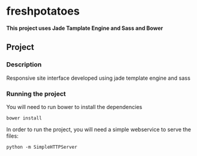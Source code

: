 # freshpotatoes

**This project uses Jade Tamplate Engine and Sass and Bower**

## Project

### Description
Responsive site interface developed using jade template engine and sass

### Running the project

You will need to run bower to install the dependencies

```
bower install
```

In order to run the project, you will need a simple webservice to serve the files:

```
python -m SimpleHTTPServer
```
